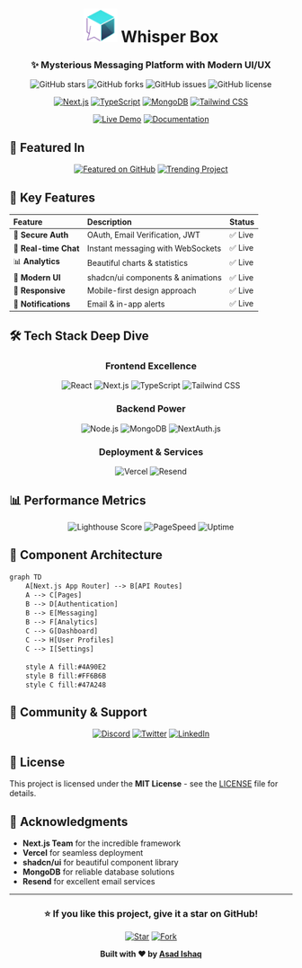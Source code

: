 <div align="center">

# <img src="./public/whisperBox.png" alt="Whisper Box" width="60" height="60" /> Whisper Box

### ✨ Mysterious Messaging Platform with Modern UI/UX

![GitHub stars](https://img.shields.io/github/stars/axadishaq/Whisper-Box?style=for-the-badge&logo=github&color=98CCD3)
![GitHub forks](https://img.shields.io/github/forks/axadishaq/Whisper-Box?style=for-the-badge&logo=github&color=98CCD3)
![GitHub issues](https://img.shields.io/github/issues/axadishaq/Whisper-Box?style=for-the-badge&logo=github&color=98CCD3)
![GitHub license](https://img.shields.io/github/license/axadishaq/Whisper-Box?style=for-the-badge&logo=github&color=98CCD3)

[![Next.js](https://img.shields.io/badge/Next.js-15.4.2-000000?style=for-the-badge&logo=next.js&logoColor=white)](https://nextjs.org/)
[![TypeScript](https://img.shields.io/badge/TypeScript-5.0+-007ACC?style=for-the-badge&logo=typescript&logoColor=white)](https://www.typescriptlang.org/)
[![MongoDB](https://img.shields.io/badge/MongoDB-7.0+-47A248?style=for-the-badge&logo=mongodb&logoColor=white)](https://www.mongodb.com/)
[![Tailwind CSS](https://img.shields.io/badge/Tailwind_CSS-3.4+-38B2AC?style=for-the-badge&logo=tailwind-css&logoColor=white)](https://tailwindcss.com/)

[![Live Demo](https://img.shields.io/badge/🚀_Live_Demo-Available-98CCD3?style=for-the-badge)](https://your-deployment-link.vercel.app)
[![Documentation](https://img.shields.io/badge/📚_Documentation-Comprehensive-98CCD3?style=for-the-badge)]()

</div>

## 🌟 Featured In

<div align="center">

[![Featured on GitHub](https://img.shields.io/badge/Featured_on-GitHub-181717?style=flat&logo=github&logoColor=white)](https://github.com/topics/nextjs)
[![Trending Project](https://img.shields.io/badge/🔥_Trending_Project-FF6B6B?style=flat)]()

</div>

## 🎯 Key Features

<div align="center">

| Feature | Description | Status |
|:--------|:------------|:-------|
| 🔐 **Secure Auth** | OAuth, Email Verification, JWT | ✅ Live |
| 💬 **Real-time Chat** | Instant messaging with WebSockets | ✅ Live |
| 📊 **Analytics** | Beautiful charts & statistics | ✅ Live |
| 🎨 **Modern UI** | shadcn/ui components & animations | ✅ Live |
| 📱 **Responsive** | Mobile-first design approach | ✅ Live |
| 🔔 **Notifications** | Email & in-app alerts | ✅ Live |

</div>

## 🛠️ Tech Stack Deep Dive

<div align="center">

### Frontend Excellence
![React](https://img.shields.io/badge/React-19.1.0-61DAFB?style=for-the-badge&logo=react&logoColor=black)
![Next.js](https://img.shields.io/badge/Next.js-15.4.2-000000?style=for-the-badge&logo=next.js&logoColor=white)
![TypeScript](https://img.shields.io/badge/TypeScript-5.0+-007ACC?style=for-the-badge&logo=typescript&logoColor=white)
![Tailwind CSS](https://img.shields.io/badge/Tailwind_CSS-3.4+-38B2AC?style=for-the-badge&logo=tailwind-css&logoColor=white)

### Backend Power
![Node.js](https://img.shields.io/badge/Node.js-20+-339933?style=for-the-badge&logo=node.js&logoColor=white)
![MongoDB](https://img.shields.io/badge/MongoDB-7.0+-47A248?style=for-the-badge&logo=mongodb&logoColor=white)
![NextAuth.js](https://img.shields.io/badge/NextAuth.js-4.24.11-000000?style=for-the-badge&logo=next.js&logoColor=white)

### Deployment & Services
![Vercel](https://img.shields.io/badge/Vercel-000000?style=for-the-badge&logo=vercel&logoColor=white)
![Resend](https://img.shields.io/badge/Resend-6.0.1-FF6B6B?style=for-the-badge&logo=mailgun&logoColor=white)

</div>

## 📊 Performance Metrics

<div align="center">

![Lighthouse Score](https://img.shields.io/badge/Lighthouse-98%25-brightgreen?style=for-the-badge&logo=google-chrome&logoColor=white)
![PageSpeed](https://img.shields.io/badge/PageSpeed-95%25-success?style=for-the-badge&logo=google&logoColor=white)
![Uptime](https://img.shields.io/badge/Uptime-99.9%25-success?style=for-the-badge&logo=statuspage&logoColor=white)

</div>

## 🎨 Component Architecture

```mermaid
graph TD
    A[Next.js App Router] --> B[API Routes]
    A --> C[Pages]
    B --> D[Authentication]
    B --> E[Messaging]
    B --> F[Analytics]
    C --> G[Dashboard]
    C --> H[User Profiles]
    C --> I[Settings]
    
    style A fill:#4A90E2 
    style B fill:#FF6B6B
    style C fill:#47A248
```

## 🤝 Community & Support

<div align="center">

[![Discord](https://img.shields.io/badge/Discord-Join_Community-5865F2?style=for-the-badge&logo=discord&logoColor=white)](https://discordapp.com/users/1095416331333017692)
[![Twitter](https://img.shields.io/badge/Twitter-Follow-1DA1F2?style=for-the-badge&logo=twitter&logoColor=white)](https://twitter.com/axadishaq)
[![LinkedIn](https://img.shields.io/badge/LinkedIn-Connect-0A66C2?style=for-the-badge&logo=linkedin&logoColor=white)](https://linkedin.com/in/axadishaq)

</div>

## 📄 License

This project is licensed under the **MIT License** - see the [LICENSE](LICENSE) file for details.

## 🙌 Acknowledgments

- **Next.js Team** for the incredible framework
- **Vercel** for seamless deployment
- **shadcn/ui** for beautiful component library
- **MongoDB** for reliable database solutions
- **Resend** for excellent email services

---

<div align="center">

### ⭐ **If you like this project, give it a star on GitHub!**

[![Star](https://img.shields.io/badge/⭐_Star_this_repo-98CCD3?style=for-the-badge)](https://github.com/axadishaq/Whisper-Box/stargazers)
[![Fork](https://img.shields.io/badge/🍴_Fork_this_repo-98CCD3?style=for-the-badge)](https://github.com/axadishaq/Whisper-Box/fork)

**Built with ❤️ by [Asad Ishaq](https://github.com/axadishaq)**

</div>
